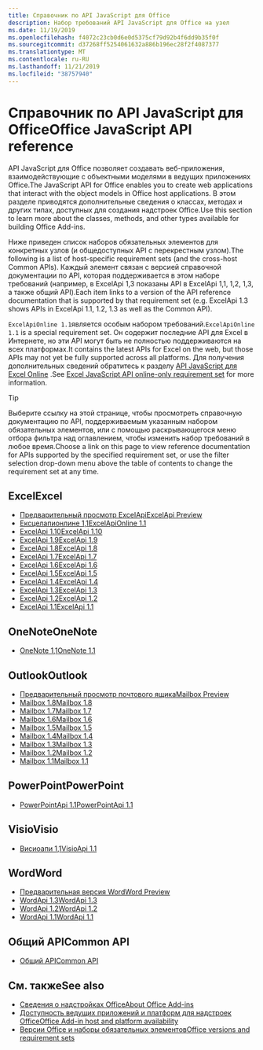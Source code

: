```yaml
---
title: Справочник по API JavaScript для Office
description: Набор требований API JavaScript для Office на узел
ms.date: 11/19/2019
ms.openlocfilehash: f4072c23cb0d6e0d5375cf79d92b4f6dd9b35f0f
ms.sourcegitcommit: d37268ff5254061632a886b196ec28f2f4087377
ms.translationtype: MT
ms.contentlocale: ru-RU
ms.lasthandoff: 11/21/2019
ms.locfileid: "38757940"
---
```

# <a name="office-javascript-api-reference"></a><span data-ttu-id="743d5-103">Справочник по API JavaScript для Office</span><span class="sxs-lookup"><span data-stu-id="743d5-103">Office JavaScript API reference</span></span>

<span data-ttu-id="743d5-104">API JavaScript для Office позволяет создавать веб-приложения, взаимодействующие с объектными моделями в ведущих приложениях Office.</span><span class="sxs-lookup"><span data-stu-id="743d5-104">The JavaScript API for Office enables you to create web applications that interact with the object models in Office host applications.</span></span> <span data-ttu-id="743d5-105">В этом разделе приводятся дополнительные сведения о классах, методах и других типах, доступных для создания надстроек Office.</span><span class="sxs-lookup"><span data-stu-id="743d5-105">Use this section to learn more about the classes, methods, and other types available for building Office Add-ins.</span></span>

<span data-ttu-id="743d5-106">Ниже приведен список наборов обязательных элементов для конкретных узлов (и общедоступных API с перекрестным узлом).</span><span class="sxs-lookup"><span data-stu-id="743d5-106">The following is a list of host-specific requirement sets (and the cross-host Common APIs).</span></span> <span data-ttu-id="743d5-107">Каждый элемент связан с версией справочной документации по API, которая поддерживается в этом наборе требований (например, в ExcelApi 1,3 показаны API в ExcelApi 1,1, 1,2, 1,3, а также общий API).</span><span class="sxs-lookup"><span data-stu-id="743d5-107">Each item links to a version of the API reference documentation that is supported by that requirement set (e.g. ExcelApi 1.3 shows APIs in ExcelApi 1.1, 1.2, 1.3 as well as the Common API).</span></span>

<span data-ttu-id="743d5-108">`ExcelApiOnline 1.1`является особым набором требований.</span><span class="sxs-lookup"><span data-stu-id="743d5-108">`ExcelApiOnline 1.1` is a special requirement set.</span></span> <span data-ttu-id="743d5-109">Он содержит последние API для Excel в Интернете, но эти API могут быть не полностью поддерживаются на всех платформах.</span><span class="sxs-lookup"><span data-stu-id="743d5-109">It contains the latest APIs for Excel on the web, but those APIs may not yet be fully supported across all platforms.</span></span> <span data-ttu-id="743d5-110">Для получения дополнительных сведений обратитесь к разделу [API JavaScript для Excel Online](/office/dev/add-ins/reference/requirement-sets/excel-api-online-requirement-set) .</span><span class="sxs-lookup"><span data-stu-id="743d5-110">See [Excel JavaScript API online-only requirement set](/office/dev/add-ins/reference/requirement-sets/excel-api-online-requirement-set) for more information.</span></span>

> [!TIP]
> <span data-ttu-id="743d5-111">Выберите ссылку на этой странице, чтобы просмотреть справочную документацию по API, поддерживаемым указанным набором обязательных элементов, или с помощью раскрывающегося меню отбора фильтра над оглавлением, чтобы изменить набор требований в любое время.</span><span class="sxs-lookup"><span data-stu-id="743d5-111">Choose a link on this page to view reference documentation for APIs supported by the specified requirement set, or use the filter selection drop-down menu above the table of contents to change the requirement set at any time.</span></span>

## <a name="excel"></a><span data-ttu-id="743d5-112">Excel</span><span class="sxs-lookup"><span data-stu-id="743d5-112">Excel</span></span>

- [<span data-ttu-id="743d5-113">Предварительный просмотр ExcelApi</span><span class="sxs-lookup"><span data-stu-id="743d5-113">ExcelApi Preview</span></span>](/javascript/api/excel?view=excel-js-preview)
- [<span data-ttu-id="743d5-114">Ексцелапионлине 1,1</span><span class="sxs-lookup"><span data-stu-id="743d5-114">ExcelApiOnline 1.1</span></span>](/javascript/api/excel?view=excel-js-online)
- [<span data-ttu-id="743d5-115">ExcelApi 1.10</span><span class="sxs-lookup"><span data-stu-id="743d5-115">ExcelApi 1.10</span></span>](/javascript/api/excel?view=excel-js-1.10)
- [<span data-ttu-id="743d5-116">ExcelApi 1.9</span><span class="sxs-lookup"><span data-stu-id="743d5-116">ExcelApi 1.9</span></span>](/javascript/api/excel?view=excel-js-1.9)
- [<span data-ttu-id="743d5-117">ExcelApi 1.8</span><span class="sxs-lookup"><span data-stu-id="743d5-117">ExcelApi 1.8</span></span>](/javascript/api/excel?view=excel-js-1.8)
- [<span data-ttu-id="743d5-118">ExcelApi 1.7</span><span class="sxs-lookup"><span data-stu-id="743d5-118">ExcelApi 1.7</span></span>](/javascript/api/excel?view=excel-js-1.7)
- [<span data-ttu-id="743d5-119">ExcelApi 1.6</span><span class="sxs-lookup"><span data-stu-id="743d5-119">ExcelApi 1.6</span></span>](/javascript/api/excel?view=excel-js-1.6)
- [<span data-ttu-id="743d5-120">ExcelApi 1.5</span><span class="sxs-lookup"><span data-stu-id="743d5-120">ExcelApi 1.5</span></span>](/javascript/api/excel?view=excel-js-1.5)
- [<span data-ttu-id="743d5-121">ExcelApi 1.4</span><span class="sxs-lookup"><span data-stu-id="743d5-121">ExcelApi 1.4</span></span>](/javascript/api/excel?view=excel-js-1.4)
- [<span data-ttu-id="743d5-122">ExcelApi 1.3</span><span class="sxs-lookup"><span data-stu-id="743d5-122">ExcelApi 1.3</span></span>](/javascript/api/excel?view=excel-js-1.3)
- [<span data-ttu-id="743d5-123">ExcelApi 1.2</span><span class="sxs-lookup"><span data-stu-id="743d5-123">ExcelApi 1.2</span></span>](/javascript/api/excel?view=excel-js-1.2)
- [<span data-ttu-id="743d5-124">ExcelApi 1.1</span><span class="sxs-lookup"><span data-stu-id="743d5-124">ExcelApi 1.1</span></span>](/javascript/api/excel?view=excel-js-1.1)

## <a name="onenote"></a><span data-ttu-id="743d5-125">OneNote</span><span class="sxs-lookup"><span data-stu-id="743d5-125">OneNote</span></span>

- [<span data-ttu-id="743d5-126">OneNote 1,1</span><span class="sxs-lookup"><span data-stu-id="743d5-126">OneNote 1.1</span></span>](/javascript/api/onenote?view=onenote-js-1.1)

## <a name="outlook"></a><span data-ttu-id="743d5-127">Outlook</span><span class="sxs-lookup"><span data-stu-id="743d5-127">Outlook</span></span>

- [<span data-ttu-id="743d5-128">Предварительный просмотр почтового ящика</span><span class="sxs-lookup"><span data-stu-id="743d5-128">Mailbox Preview</span></span>](/javascript/api/outlook?view=outlook-js-preview)
- [<span data-ttu-id="743d5-129">Mailbox 1.8</span><span class="sxs-lookup"><span data-stu-id="743d5-129">Mailbox 1.8</span></span>](/javascript/api/outlook?view=outlook-js-1.8)
- [<span data-ttu-id="743d5-130">Mailbox 1.7</span><span class="sxs-lookup"><span data-stu-id="743d5-130">Mailbox 1.7</span></span>](/javascript/api/outlook?view=outlook-js-1.7)
- [<span data-ttu-id="743d5-131">Mailbox 1.6</span><span class="sxs-lookup"><span data-stu-id="743d5-131">Mailbox 1.6</span></span>](/javascript/api/outlook?view=outlook-js-1.6)
- [<span data-ttu-id="743d5-132">Mailbox 1.5</span><span class="sxs-lookup"><span data-stu-id="743d5-132">Mailbox 1.5</span></span>](/javascript/api/outlook?view=outlook-js-1.5)
- [<span data-ttu-id="743d5-133">Mailbox 1.4</span><span class="sxs-lookup"><span data-stu-id="743d5-133">Mailbox 1.4</span></span>](/javascript/api/outlook?view=outlook-js-1.4)
- [<span data-ttu-id="743d5-134">Mailbox 1.3</span><span class="sxs-lookup"><span data-stu-id="743d5-134">Mailbox 1.3</span></span>](/javascript/api/outlook?view=outlook-js-1.3)
- [<span data-ttu-id="743d5-135">Mailbox 1.2</span><span class="sxs-lookup"><span data-stu-id="743d5-135">Mailbox 1.2</span></span>](/javascript/api/outlook?view=outlook-js-1.2)
- [<span data-ttu-id="743d5-136">Mailbox 1.1</span><span class="sxs-lookup"><span data-stu-id="743d5-136">Mailbox 1.1</span></span>](/javascript/api/outlook?view=outlook-js-1.1)

## <a name="powerpoint"></a><span data-ttu-id="743d5-137">PowerPoint</span><span class="sxs-lookup"><span data-stu-id="743d5-137">PowerPoint</span></span>

- [<span data-ttu-id="743d5-138">PowerPointApi 1.1</span><span class="sxs-lookup"><span data-stu-id="743d5-138">PowerPointApi 1.1</span></span>](/javascript/api/powerpoint?view=powerpoint-js-1.1)

## <a name="visio"></a><span data-ttu-id="743d5-139">Visio</span><span class="sxs-lookup"><span data-stu-id="743d5-139">Visio</span></span>

- [<span data-ttu-id="743d5-140">Висиоапи 1,1</span><span class="sxs-lookup"><span data-stu-id="743d5-140">VisioApi 1.1</span></span>](/javascript/api/visio?view=visio-js-1.1)

## <a name="word"></a><span data-ttu-id="743d5-141">Word</span><span class="sxs-lookup"><span data-stu-id="743d5-141">Word</span></span>

- [<span data-ttu-id="743d5-142">Предварительная версия Word</span><span class="sxs-lookup"><span data-stu-id="743d5-142">Word Preview</span></span>](/javascript/api/word?view=word-js-preview)
- [<span data-ttu-id="743d5-143">WordApi 1.3</span><span class="sxs-lookup"><span data-stu-id="743d5-143">WordApi 1.3</span></span>](/javascript/api/word?view=word-js-1.3)
- [<span data-ttu-id="743d5-144">WordApi 1.2</span><span class="sxs-lookup"><span data-stu-id="743d5-144">WordApi 1.2</span></span>](/javascript/api/word?view=word-js-1.2)
- [<span data-ttu-id="743d5-145">WordApi 1.1</span><span class="sxs-lookup"><span data-stu-id="743d5-145">WordApi 1.1</span></span>](/javascript/api/word?view=word-js-1.1)

## <a name="common-api"></a><span data-ttu-id="743d5-146">Общий API</span><span class="sxs-lookup"><span data-stu-id="743d5-146">Common API</span></span>

- [<span data-ttu-id="743d5-147">Общий API</span><span class="sxs-lookup"><span data-stu-id="743d5-147">Common API</span></span>](/javascript/api/office?view=common-js)

## <a name="see-also"></a><span data-ttu-id="743d5-148">См. также</span><span class="sxs-lookup"><span data-stu-id="743d5-148">See also</span></span>

- [<span data-ttu-id="743d5-149">Сведения о надстройках Office</span><span class="sxs-lookup"><span data-stu-id="743d5-149">About Office Add-ins</span></span>](/office/dev/add-ins/overview)
- [<span data-ttu-id="743d5-150">Доступность ведущих приложений и платформ для надстроек Office</span><span class="sxs-lookup"><span data-stu-id="743d5-150">Office Add-in host and platform availability</span></span>](/office/dev/add-ins/overview/office-add-in-availability)
- [<span data-ttu-id="743d5-151">Версии Office и наборы обязательных элементов</span><span class="sxs-lookup"><span data-stu-id="743d5-151">Office versions and requirement sets</span></span>](/office/dev/add-ins/develop/office-versions-and-requirement-sets)
